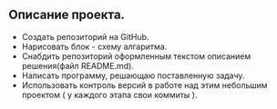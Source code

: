 ## Описание проекта.

 * Создать репозиторий на GitHub.
 * Нарисовать блок - схему алгаритма.
 * Снабдить репозиторий оформленным текстом описанием решения(файл README.md).
 * Написать программу, решающаю поставленную задачу.
 * Использовать контроль версий в работе над этим небольшим проектом ( у каждого этапа свои коммиты ).